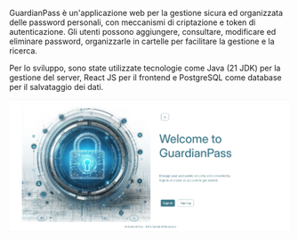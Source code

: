 GuardianPass è un'applicazione web per la gestione sicura ed organizzata delle password personali, con meccanismi di criptazione e token di autenticazione. Gli utenti possono aggiungere, consultare, modificare ed eliminare password, organizzarle in cartelle per facilitare la gestione e la ricerca. 

Per lo sviluppo, sono state utilizzate tecnologie come Java (21 JDK) per la gestione del server, React JS per il frontend e PostgreSQL come database per il salvataggio dei dati.

<img src="frontend/public/Light_HomePage.png" />
